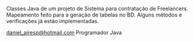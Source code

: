 Classes Java de um projeto de Sistema para contratação de Freelancers. Mapeamento feito para a geração de tabelas no BD.
Alguns métodos e verificações já estão implementadas.

daniel_airesp@hotmail.com
Programador Java
